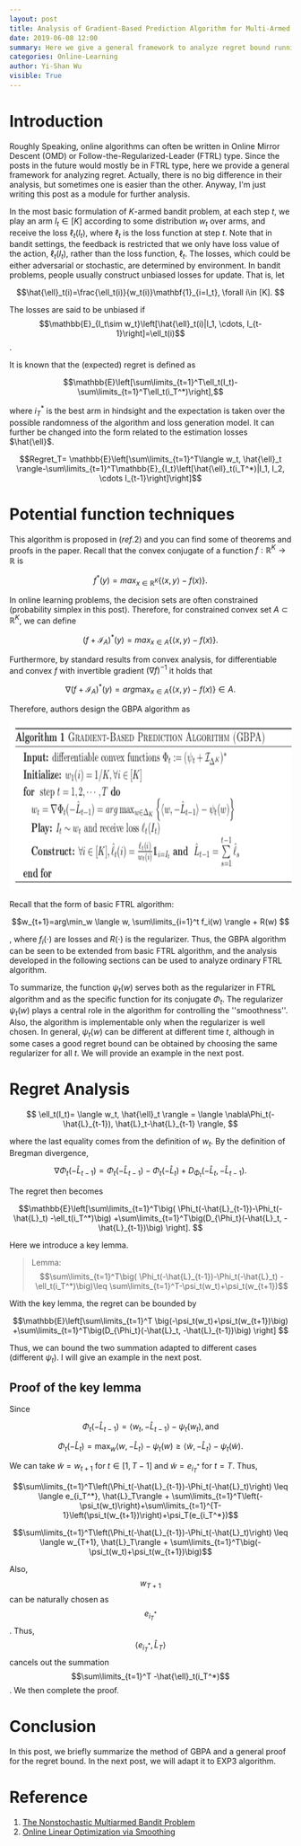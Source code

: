 ```yaml
---
layout: post
title: Analysis of Gradient-Based Prediction Algorithm for Multi-Armed Bandit Problems
date: 2019-06-08 12:00
summary: Here we give a general framework to analyze regret bound running with follow-the-regularized-leader type algorithms.
categories: Online-Learning
author: Yi-Shan Wu
visible: True
---
```


# Introduction

Roughly Speaking, online algorithms can often be written in Online Mirror Descent (OMD) or Follow-the-Regularized-Leader (FTRL) type. Since the posts in the future would mostly be in FTRL type, here we provide a general framework for analyzing regret. Actually, there is no big difference in their analysis, but sometimes one is easier than the other. Anyway, I'm just writing this post as a module for further analysis.

In the most basic formulation of $K$-armed bandit problem, at each step $t$, we play an arm $I_t\in [K]$ according to some distribution $w_t$ over arms, and receive the loss $\ell_t(I_t)$, where $\ell_t$ is the loss function at step $t$. Note that in bandit settings, the feedback is restricted that we only have loss value of the action, $\ell_t(I_t)$, rather than the loss function, $\ell_t$. The losses, which could be either adversarial or stochastic, are determined by environment. In bandit problems, people usually construct unbiased losses for update. That is, let 

$$\hat{\ell}_t(i)=\frac{\ell_t(i)}{w_t(i)}\mathbf{1}_{i=I_t}, \forall i\in [K]. $$

The losses are said to be unbiased if $$\mathbb{E}_{I_t\sim w_t}\left[\hat{\ell}_t(i)|I_1, \cdots, I_{t-1}\right]=\ell_t(i)$$.

It is known that the (expected) regret is defined as

$$\mathbb{E}\left[\sum\limits_{t=1}^T\ell_t(I_t)-\sum\limits_{t=1}^T\ell_t(i_T^*)\right],$$

where $i_T^*$ is the best arm in hindsight and the expectation is taken over the possible randomness of the algorithm and loss generation model. It can further be changed into the form related to the estimation losses $\hat{\ell}$.

$$Regret_T= \mathbb{E}\left[\sum\limits_{t=1}^T\langle w_t, \hat{\ell}_t \rangle-\sum\limits_{t=1}^T\mathbb{E}_{I_t}\left[\hat{\ell}_t(i_T^*)|I_1, I_2, \cdots I_{t-1}\right]\right]$$


# Potential function techniques

This algorithm is proposed in $(ref.2)$ and you can find some of theorems and proofs in the paper. Recall that the convex conjugate of a function $f:\mathbb{R}^K\rightarrow \mathbb{R}$ is

$$f^*(y)=max_{x\in \mathbb{R}^K}\left\{\langle x,y \rangle -f(x) \right\}. $$

In online learning problems, the decision sets are often constrained (probability simplex in this post). Therefore, for constrained convex set $A\subset \mathbb{R}^K$, we can define

$$(f+\mathcal{I}_A)^*(y)=max_{x\in A}\left\{\langle x,y \rangle -f(x) \right\}. $$

Furthermore, by standard results from convex analysis,  for differentiable and convex $f$ with invertible gradient $(\nabla f)^{-1}$ it holds that

$$\nabla(f+\mathcal{I}_A)^*(y)=arg\max_{x\in A}\left\{\langle x,y \rangle -f(x) \right\}\in A. $$

Therefore, authors design the GBPA algorithm as

<center><img src="/images/online/GBPA.png" width="630" height="300" /></center>

Recall that the form of basic FTRL algorithm:

$$w_{t+1}=arg\min_w \langle w, \sum\limits_{i=1}^t f_i(w) \rangle + R(w) $$

, where $f_i(\cdot)$ are losses and $R(\cdot)$ is the regularizer. Thus, the GBPA algorithm can be seen to be extended from basic FTRL algorithm, and the analysis developed in the following sections can be used to analyze ordinary FTRL algorithm.

To summarize, the function $\psi_t(w)$ serves both as the regularizer in FTRL algorithm and as the specific function for its conjugate $\Phi_t$. The regularizer $\psi_t(w)$ plays a central role in the algorithm for controlling the ''smoothness''. Also, the algorithm is implementable only when the regularizer is well chosen. In general, $\psi_t(w)$ can be different at different time $t$, although in some cases a good regret bound can be obtained by choosing the same regularizer for all $t$.  We will provide an example in the next post.


# Regret Analysis


$$ \ell_t(I_t)= \langle w_t, \hat{\ell}_t \rangle =  \langle \nabla\Phi_t(-\hat{L}_{t-1}), \hat{L}_t-\hat{L}_{t-1} \rangle, $$

where the last equality comes from the definition of $w_t$. By the definition of Bregman divergence,

$$  \nabla\Phi_t(-\hat{L}_{t-1})=\Phi_t(-\hat{L}_{t-1})-\Phi_t(-\hat{L}_t)+D_{\Phi_t}(-\hat{L}_t, -\hat{L}_{t-1}). $$

The regret then becomes

$$\mathbb{E}\left[\sum\limits_{t=1}^T\big( \Phi_t(-\hat{L}_{t-1})-\Phi_t(-\hat{L}_t) -\ell_t(i_T^*)\big) +\sum\limits_{t=1}^T\big(D_{\Phi_t}(-\hat{L}_t, -\hat{L}_{t-1})\big) \right]. $$

Here we introduce a key lemma.

> Lemma:
> $$\sum\limits_{t=1}^T\big( \Phi_t(-\hat{L}_{t-1})-\Phi_t(-\hat{L}_t) -\ell_t(i_T^*)\big)\leq \sum\limits_{t=1}^T-\psi_t(w_t)+\psi_t(w_{t+1})$$

With the key lemma, the regret can be bounded by 

$$\mathbb{E}\left[\sum\limits_{t=1}^T \big(-\psi_t(w_t)+\psi_t(w_{t+1})\big) +\sum\limits_{t=1}^T\big(D_{\Phi_t}(-\hat{L}_t, -\hat{L}_{t-1})\big) \right] $$

Thus, we can bound the two summation adapted to different cases (different $\psi_t$). I will give an example in the next post.

## Proof of the key lemma

Since 

$$\Phi_t(-\hat{L}_{t-1}) = \langle w_t, -\hat{L}_{t-1}\rangle -\psi_t(w_t), \mbox{and}$$

$$\Phi_t(-\hat{L}_{t}) = \max_w \langle w, -\hat{L}_{t}\rangle - \psi_t(w)\geq  \langle \tilde{w}, -\hat{L}_{t}\rangle -\psi_t(\tilde{w}).$$

We can take $\tilde{w}=w_{t+1}$ for $t\in \left[1,T-1\right]$ and $\tilde{w}=e_{i_T^*}$ for $t=T$. Thus,

$$\sum\limits_{t=1}^T\left(\Phi_t(-\hat{L}_{t-1})-\Phi_t(-\hat{L}_t)\right) \leq \langle e_{i_T^*}, \hat{L}_T\rangle + \sum\limits_{t=1}^T\left(-\psi_t(w_t)\right)+\sum\limits_{t=1}^{T-1}\left(\psi_t(w_{t+1})\right)+\psi_T(e_{i_T^*})$$




$$\sum\limits_{t=1}^T\left(\Phi_t(-\hat{L}_{t-1})-\Phi_t(-\hat{L}_t)\right) \leq \langle w_{T+1}, \hat{L}_T\rangle + \sum\limits_{t=1}^T\big(-\psi_t(w_t)+\psi_t(w_{t+1})\big)$$

Also, $$w_{T+1}$$ can be naturally chosen as $$e_{i_T^{*}}$$. Thus, $$\langle e_{i_T^*}, \hat{L}_T\rangle$$  cancels out the  summation $$\sum\limits_{t=1}^T -\hat{\ell}_t(i_T^*)$$. We then complete the proof.

# Conclusion

In this post, we briefly summarize the method of GBPA and a general proof for the regret bound. In the next post, we will adapt it to EXP3 algorithm.



# Reference
1. [The Nonstochastic Multiarmed Bandit Problem](https://epubs.siam.org/doi/abs/10.1137/S0097539701398375?casa_token=zXo4I7PhVt0AAAAA:eImrtCW6kfJqiLcIzNRUCpoedDQOCxJ8VQYMbHXB4t9Ca9jR7Gvxf6ONMP2O8S3tvo_K0VqRi3dU)
1. [Online Linear Optimization via Smoothing](http://www.jmlr.org/proceedings/papers/v35/abernethy14.pdf)

